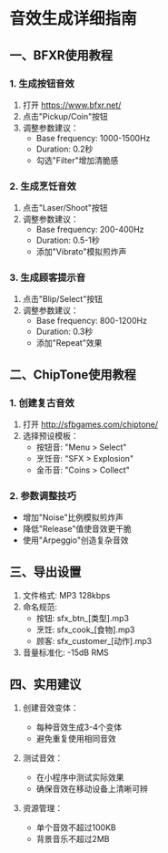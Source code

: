 # 音效生成详细指南

## 一、BFXR使用教程

### 1. 生成按钮音效
1. 打开 https://www.bfxr.net/
2. 点击"Pickup/Coin"按钮
3. 调整参数建议：
   - Base frequency: 1000-1500Hz
   - Duration: 0.2秒
   - 勾选"Filter"增加清脆感

### 2. 生成烹饪音效
1. 点击"Laser/Shoot"按钮
2. 调整参数建议：
   - Base frequency: 200-400Hz
   - Duration: 0.5-1秒
   - 添加"Vibrato"模拟煎炸声

### 3. 生成顾客提示音
1. 点击"Blip/Select"按钮
2. 调整参数建议：
   - Base frequency: 800-1200Hz
   - Duration: 0.3秒
   - 添加"Repeat"效果

## 二、ChipTone使用教程

### 1. 创建复古音效
1. 打开 http://sfbgames.com/chiptone/
2. 选择预设模板：
   - 按钮音: "Menu > Select"
   - 烹饪音: "SFX > Explosion"
   - 金币音: "Coins > Collect"

### 2. 参数调整技巧
- 增加"Noise"比例模拟煎炸声
- 降低"Release"值使音效更干脆
- 使用"Arpeggio"创造复杂音效

## 三、导出设置

1. 文件格式: MP3 128kbps
2. 命名规范:
   - 按钮: sfx_btn_[类型].mp3
   - 烹饪: sfx_cook_[食物].mp3
   - 顾客: sfx_customer_[动作].mp3
3. 音量标准化: -15dB RMS

## 四、实用建议

1. 创建音效变体：
   - 每种音效生成3-4个变体
   - 避免重复使用相同音效

2. 测试音效：
   - 在小程序中测试实际效果
   - 确保音效在移动设备上清晰可辨

3. 资源管理：
   - 单个音效不超过100KB
   - 背景音乐不超过2MB
